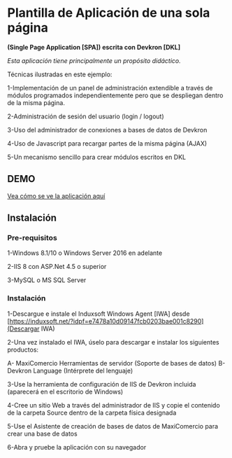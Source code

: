 # Plantilla de Aplicación de una sola página 
**(Single Page Application [SPA]) escrita con Devkron [DKL]**

*Esta aplicación tiene principalmente un propósito didáctico.*

Técnicas ilustradas en este ejemplo:

1-Implementación de un panel de administración extendible a través de módulos programados independientemente pero que se despliegan dentro de la misma página.

2-Administración de sesión del usuario (login / logout)

3-Uso del administrador de conexiones a bases de datos de Devkron

4-Uso de Javascript para recargar partes de la misma página (AJAX)

5-Un mecanismo sencillo para crear módulos escritos en DKL

## DEMO
[Vea cómo se ve la aplicación aquí](https://apps.devkron.net/induxsoft/test/admin/)

## Instalación

### Pre-requisitos
1-Windows 8.1/10 o Windows Server 2016 en adelante

2-IIS 8 con ASP.Net 4.5 o superior

3-MySQL o MS SQL Server

### Instalación
1-Descargue e instale el Induxsoft Windows Agent [IWA] desde [https://induxsoft.net/?idpf=e7478a10d09147fcb0203bae001c8290](Descargar IWA)

2-Una vez instalado el IWA, úselo para descargar e instalar los siguientes productos:

  A- MaxiComercio Herramientas de servidor (Soporte de bases de datos)
  B- Devkron Language (Intérprete del lenguaje)
  
3-Use la herramienta de configuración de IIS de Devkron incluida (aparecerá en el escritorio de Windows)

4-Cree un sitio Web a través del administrador de IIS y copie el contenido de la carpeta Source dentro de la carpeta física designada

5-Use el Asistente de creación de bases de datos de MaxiComercio para crear una base de datos

6-Abra y pruebe la aplicación con su navegador
